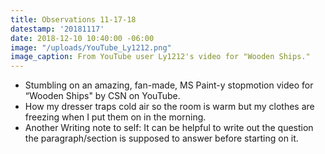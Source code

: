 ```yaml
---
title: Observations 11-17-18
datestamp: '20181117'
date: 2018-12-10 10:40:00 -06:00
image: "/uploads/YouTube_Ly1212.png"
image_caption: From YouTube user Ly1212's video for "Wooden Ships."
---
```


- Stumbling on an amazing, fan-made, MS Paint-y stopmotion video for “Wooden Ships" by CSN on YouTube.
- How my dresser traps cold air so the room is warm but my clothes are freezing when I put them on in the morning.
- Another Writing note to self: It can be helpful to write out the question the paragraph/section is supposed to answer before starting on it.
